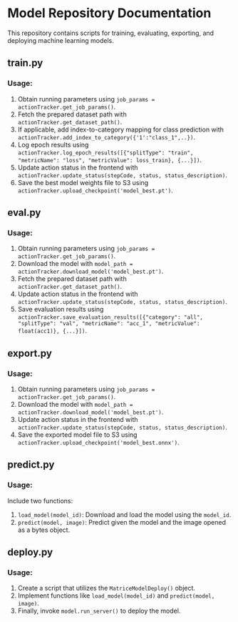 # Model Repository Documentation

This repository contains scripts for training, evaluating, exporting, and deploying machine learning models.

## train.py

### Usage:

1. Obtain running parameters using `job_params = actionTracker.get_job_params()`.
2. Fetch the prepared dataset path with `actionTracker.get_dataset_path()`.
3. If applicable, add index-to-category mapping for class prediction with `actionTracker.add_index_to_category({'1':"class_1",..})`.
4. Log epoch results using `actionTracker.log_epoch_results([{"splitType": "train", "metricName": "loss", "metricValue": loss_train}, {...}])`.
5. Update action status in the frontend with `actionTracker.update_status(stepCode, status, status_description)`.
6. Save the best model weights file to S3 using `actionTracker.upload_checkpoint('model_best.pt')`.

## eval.py

### Usage:

1. Obtain running parameters using `job_params = actionTracker.get_job_params()`.
2. Download the model with `model_path = actionTracker.download_model('model_best.pt')`.
3. Fetch the prepared dataset path with `actionTracker.get_dataset_path()`.
4. Update action status in the frontend with `actionTracker.update_status(stepCode, status, status_description)`.
5. Save evaluation results using `actionTracker.save_evaluation_results([{"category": "all", "splitType": "val", "metricName": "acc_1", "metricValue": float(acc1)}, {...}])`.

## export.py

### Usage:

1. Obtain running parameters using `job_params = actionTracker.get_job_params()`.
2. Download the model with `model_path = actionTracker.download_model('model_best.pt')`.
3. Update action status in the frontend with `actionTracker.update_status(stepCode, status, status_description)`.
4. Save the exported model file to S3 using `actionTracker.upload_checkpoint('model_best.onnx')`.

## predict.py

### Usage:

Include two functions:

1. `load_model(model_id)`: Download and load the model using the `model_id`.
2. `predict(model, image)`: Predict given the model and the image opened as a bytes object.

## deploy.py

### Usage:

1. Create a script that utilizes the `MatriceModelDeploy()` object.
2. Implement functions like `load_model(model_id)` and `predict(model, image)`.
3. Finally, invoke `model.run_server()` to deploy the model.
